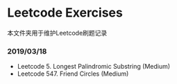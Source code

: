 # Leetcode Exercises
本文件夹用于维护Leetcode刷题记录
### 2019/03/18
* Leetcode 5. Longest Palindromic Substring (Medium)
* Leetcode 547. Friend Circles (Medium)
